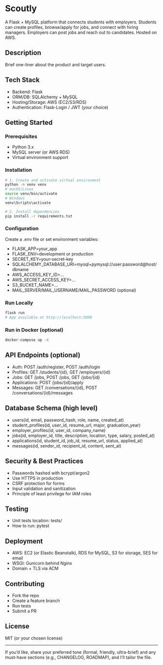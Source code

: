 # Scoutly

A Flask + MySQL platform that connects students with employers. Students can create profiles, browse/apply for jobs, and connect with hiring managers. Employers can post jobs and reach out to candidates. Hosted on AWS.

## Description
Brief one-liner about the product and target users.

## Tech Stack
- Backend: Flask
- ORM/DB: SQLAlchemy + MySQL
- Hosting/Storage: AWS (EC2/S3/RDS)
- Authentication: Flask-Login / JWT (your choice)

## Getting Started

### Prerequisites
- Python 3.x
- MySQL server (or AWS RDS)
- Virtual environment support

### Installation
```bash
# 1. Create and activate virtual environment
python -m venv venv
# macOS/Linux
source venv/bin/activate
# Windows
venv\Scripts\activate

# 2. Install dependencies
pip install -r requirements.txt
```

### Configuration
Create a .env file or set environment variables:
- FLASK_APP=your_app
- FLASK_ENV=development or production
- SECRET_KEY=your-secret-key
- SQLALCHEMY_DATABASE_URI=mysql+pymysql://user:password@host/dbname
- AWS_ACCESS_KEY_ID=...
- AWS_SECRET_ACCESS_KEY=...
- S3_BUCKET_NAME=...
- MAIL_SERVER/MAIL_USERNAME/MAIL_PASSWORD (optional)

### Run Locally
```bash
flask run
# App available at http://localhost:5000
```

### Run in Docker (optional)
```bash
docker-compose up -d
```

## API Endpoints (optional)
- Auth: POST /auth/register, POST /auth/login
- Profiles: GET /students/{id}, GET /employers/{id}
- Jobs: GET /jobs, POST /jobs, GET /jobs/{id}
- Applications: POST /jobs/{id}/apply
- Messages: GET /conversations/{id}, POST /conversations/{id}/messages

## Database Schema (high level)
- users(id, email, password_hash, role, name, created_at)
- student_profiles(id, user_id, resume_url, major, graduation_year)
- employer_profiles(id, user_id, company_name)
- jobs(id, employer_id, title, description, location, type, salary, posted_at)
- applications(id, student_id, job_id, resume_url, status, applied_at)
- messages(id, sender_id, recipient_id, content, sent_at)

## Security & Best Practices
- Passwords hashed with bcrypt/argon2
- Use HTTPS in production
- CSRF protection for forms
- Input validation and sanitization
- Principle of least privilege for IAM roles

## Testing
- Unit tests location: tests/
- How to run: pytest

## Deployment
- AWS: EC2 (or Elastic Beanstalk), RDS for MySQL, S3 for storage, SES for email
- WSGI: Gunicorn behind Nginx
- Domain + TLS via ACM

## Contributing
- Fork the repo
- Create a feature branch
- Run tests
- Submit a PR

## License
MIT (or your chosen license)

---

If you’d like, share your preferred tone (formal, friendly, ultra-brief) and any must-have sections (e.g., CHANGELOG, ROADMAP), and I’ll tailor the file.

